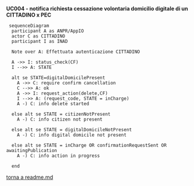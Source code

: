 **UC004 - notifica richiesta cessazione volontaria domicilio digitale di un CITTADINO x PEC**

```mermaid
 sequenceDiagram
  participant A as ANPR/AppIO
  actor C as CITTADINO
  participant I as INAD

  Note over A: Effettuata autenticazione CITTADINO

  A ->> I: status_check(CF)
  I -->> A: STATE

  alt se STATE=digitalDomicilePresent 
    A ->> C: require confirm cancellation
    C -->> A: ok
    A ->> I: request_action(delete,CF)
    I -->> A: (request_code, STATE = inCharge)
    A -) C: info delete started
  
  else alt se STATE = citizenNotPresent
    A -) C: info citizen not present

  else alt se STATE = digitalDomicileNotPresent
    A -) C: info digital domicile not present

  else alt se STATE = inCharge OR confirmationRequestSent OR awaitingPublication
    A -) C: info action in progress

  end
```


[torna a readme.md](../readme.md)